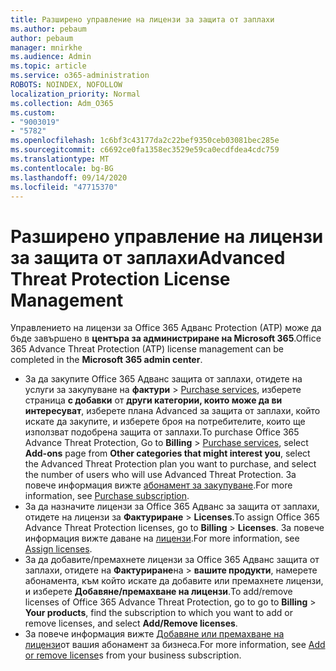 ```yaml
---
title: Разширено управление на лицензи за защита от заплахи
ms.author: pebaum
author: pebaum
manager: mnirkhe
ms.audience: Admin
ms.topic: article
ms.service: o365-administration
ROBOTS: NOINDEX, NOFOLLOW
localization_priority: Normal
ms.collection: Adm_O365
ms.custom:
- "9003019"
- "5782"
ms.openlocfilehash: 1c6bf3c43177da2c22bef9350ceb03081bec285e
ms.sourcegitcommit: c6692ce0fa1358ec3529e59ca0ecdfdea4cdc759
ms.translationtype: MT
ms.contentlocale: bg-BG
ms.lasthandoff: 09/14/2020
ms.locfileid: "47715370"
---
```

# <a name="advanced-threat-protection-license-management"></a><span data-ttu-id="b8bc5-102">Разширено управление на лицензи за защита от заплахи</span><span class="sxs-lookup"><span data-stu-id="b8bc5-102">Advanced Threat Protection License Management</span></span>

<span data-ttu-id="b8bc5-103">Управлението на лицензи за Office 365 Адванс Protection (ATP) може да бъде завършено в  **центъра за администриране на Microsoft 365**.</span><span class="sxs-lookup"><span data-stu-id="b8bc5-103">Office 365 Advance Threat Protection (ATP) license management can be completed in the  **Microsoft 365 admin center**.</span></span>

- <span data-ttu-id="b8bc5-104">За да закупите Office 365 Адванс защита от заплахи, отидете на услуги за закупуване на **фактури**  >  [Purchase services](https://go.microsoft.com/fwlink/p/?linkid=868433), изберете страница **с добавки** от **други категории, които може да ви интересуват**, изберете плана Advanced за защита от заплахи, който искате да закупите, и изберете броя на потребителите, които ще използват подобрена защита от заплахи.</span><span class="sxs-lookup"><span data-stu-id="b8bc5-104">To purchase Office 365 Advance Threat Protection, Go to  **Billing** > [Purchase services](https://go.microsoft.com/fwlink/p/?linkid=868433), select **Add-ons** page from  **Other categories that might interest you**, select the Advanced Threat Protection plan you want to purchase, and select the number of users who will use Advanced Threat Protection.</span></span> <span data-ttu-id="b8bc5-105">За повече информация вижте [абонамент за закупуване](https://docs.microsoft.com/microsoft-365/commerce/subscriptions/upgrade-to-different-plan).</span><span class="sxs-lookup"><span data-stu-id="b8bc5-105">For more information, see [Purchase subscription](https://docs.microsoft.com/microsoft-365/commerce/subscriptions/upgrade-to-different-plan).</span></span>
- <span data-ttu-id="b8bc5-106">За да назначите лицензи за Office 365 Адванс за защита от заплахи, отидете на лицензи за **Фактуриране**  >  **Licenses**.</span><span class="sxs-lookup"><span data-stu-id="b8bc5-106">To assign Office 365 Advance Threat Protection licenses, go to **Billing** > **Licenses**.</span></span> <span data-ttu-id="b8bc5-107">За повече информация вижте даване на  [лицензи](https://docs.microsoft.com/microsoft-365/admin/manage/assign-licenses-to-users).</span><span class="sxs-lookup"><span data-stu-id="b8bc5-107">For more information, see  [Assign licenses](https://docs.microsoft.com/microsoft-365/admin/manage/assign-licenses-to-users).</span></span>  
- <span data-ttu-id="b8bc5-108">За да добавите/премахнете лицензи за Office 365 Адванс защита от заплахи, отидете на **Фактуриране**на  >  **вашите продукти**, намерете абонамента, към който искате да добавите или премахнете лицензи, и изберете **Добавяне/премахване на лицензи**.</span><span class="sxs-lookup"><span data-stu-id="b8bc5-108">To add/remove licenses of Office 365 Advance Threat Protection, go to go to **Billing** > **Your products**, find the subscription to which you want to add or remove licenses, and select **Add/Remove licenses**.</span></span>  
- <span data-ttu-id="b8bc5-109">За повече информация вижте [Добавяне или премахване на лицензи](https://docs.microsoft.com/microsoft-365/commerce/licenses/buy-licenses?view=o365-worldwide#add-or-remove-licenses-for-your-business-subscription)от вашия абонамент за бизнеса.</span><span class="sxs-lookup"><span data-stu-id="b8bc5-109">For more information, see [Add or remove license](https://docs.microsoft.com/microsoft-365/commerce/licenses/buy-licenses?view=o365-worldwide#add-or-remove-licenses-for-your-business-subscription)s from your business subscription.</span></span>
